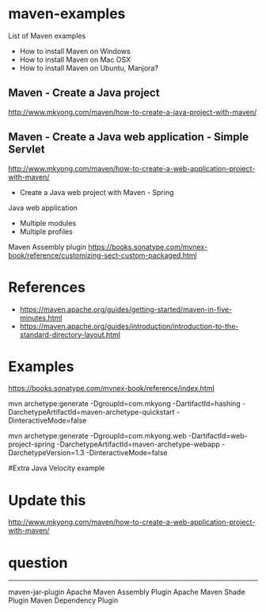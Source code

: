 # maven-examples
List of Maven examples

- How to install Maven on Windows
- How to install Maven on Mac OSX
- How to install Maven on Ubuntu, Manjora?

## Maven - Create a Java project
http://www.mkyong.com/maven/how-to-create-a-java-project-with-maven/

## Maven - Create a Java web application - Simple Servlet
http://www.mkyong.com/maven/how-to-create-a-web-application-project-with-maven/

- Create a Java web project with Maven - Spring


Java web application

- Multiple modules
- Multiple profiles


Maven Assembly plugin
https://books.sonatype.com/mvnex-book/reference/customizing-sect-custom-packaged.html

# References
- https://maven.apache.org/guides/getting-started/maven-in-five-minutes.html
- https://maven.apache.org/guides/introduction/introduction-to-the-standard-directory-layout.html


# Examples
https://books.sonatype.com/mvnex-book/reference/index.html


mvn archetype:generate -DgroupId=com.mkyong -DartifactId=hashing -DarchetypeArtifactId=maven-archetype-quickstart -DinteractiveMode=false
	

mvn archetype:generate -DgroupId=com.mkyong.web -DartifactId=web-project-spring -DarchetypeArtifactId=maven-archetype-webapp -DarchetypeVersion=1.3 -DinteractiveMode=false

#Extra 
Java Velocity example

# Update this
http://www.mkyong.com/maven/how-to-create-a-web-application-project-with-maven/


# question 
--------------
maven-jar-plugin
Apache Maven Assembly Plugin
Apache Maven Shade Plugin
Maven Dependency Plugin
